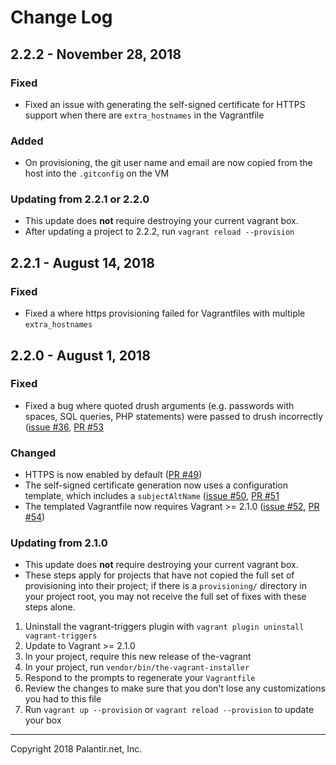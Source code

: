 # Change Log

## 2.2.2 - November 28, 2018

### Fixed

* Fixed an issue with generating the self-signed certificate for HTTPS support when there are `extra_hostnames` in the Vagrantfile

### Added

* On provisioning, the git user name and email are now copied from the host into the `.gitconfig` on the VM

### Updating from 2.2.1 or 2.2.0

* This update does **not** require destroying your current vagrant box.
* After updating a project to 2.2.2, run `vagrant reload --provision`


## 2.2.1 - August 14, 2018

### Fixed

* Fixed a where https provisioning failed for Vagrantfiles with multiple `extra_hostnames`

## 2.2.0 - August 1, 2018

### Fixed

* Fixed a bug where quoted drush arguments (e.g. passwords with spaces, SQL queries, PHP statements) were passed to drush incorrectly ([issue #36](https://github.com/palantirnet/the-vagrant/issues/36), [PR #53](https://github.com/palantirnet/the-vagrant/pull/53)

### Changed

* HTTPS is now enabled by default ([PR #49](https://github.com/palantirnet/the-vagrant/pull/49))
* The self-signed certificate generation now uses a configuration template, which includes a `subjectAltName` ([issue #50](https://github.com/palantirnet/the-vagrant/issues/50), [PR #51](https://github.com/palantirnet/the-vagrant/pull/51)
* The templated Vagrantfile now requires Vagrant >= 2.1.0 ([issue #52](https://github.com/palantirnet/the-vagrant/issues/52), [PR #54](https://github.com/palantirnet/the-vagrant/pull/54))

### Updating from 2.1.0

* This update does **not** require destroying your current vagrant box.
* These steps apply for projects that have not copied the full set of provisioning into their project; if there is a `provisioning/` directory in your project root, you may not receive the full set of fixes with these steps alone.

1. Uninstall the vagrant-triggers plugin with `vagrant plugin uninstall vagrant-triggers`
1. Update to Vagrant >= 2.1.0
1. In your project, require this new release of the-vagrant
1. In your project, run `vendor/bin/the-vagrant-installer`
1. Respond to the prompts to regenerate your `Vagrantfile`
1. Review the changes to make sure that you don't lose any customizations you had to this file
1. Run `vagrant up --provision` or `vagrant reload --provision` to update your box

----
Copyright 2018 Palantir.net, Inc.
